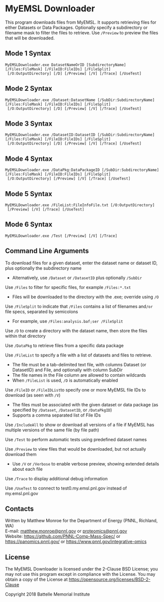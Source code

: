 # MyEMSL Downloader

This program downloads files from MyEMSL. It supports retrieving files
for either Datasets or Data Packages. Optionally specify a subdirectory
or filename mask to filter the files to retrieve. Use `/Preview`
to preview the files that will be downloaded.

## Mode 1 Syntax 

```
MyEMSLDownloader.exe DatasetNameOrID [SubdirectoryName] [/Files:FileMask] [/FileID:FileIDs] [/FileSplit]
 [/O:OutputDirectory] [/D] [/Preview] [/V] [/Trace] [/UseTest]
```

## Mode 2 Syntax 

```
MyEMSLDownloader.exe /Dataset:DatasetName [/SubDir:SubdirectoryName] [/Files:FileMask] [/FileID:FileIDs] [/FileSplit]
 [/O:OutputDirectory] [/D] [/Preview] [/V] [/Trace] [/UseTest]
```

## Mode 3 Syntax 

```
MyEMSLDownloader.exe /DatasetID:DatasetID [/SubDir:SubdirectoryName] [/Files:FileMask] [/FileID:FileIDs] [/FileSplit]
 [/O:OutputDirectory] [/D] [/Preview] [/V] [/Trace] [/UseTest]
```

## Mode 4 Syntax 

```
MyEMSLDownloader.exe /DataPkg:DataPackageID [/SubDir:SubdirectoryName] [/Files:FileMask] [/FileID:FileIDs] [/FileSplit]
 [/O:OutputDirectory] [/Preview] [/V] [/Trace] [/UseTest]
```

## Mode 5 Syntax 

```
MyEMSLDownloader.exe /FileList:FileInfoFile.txt [/O:OutputDirectory]
 [/Preview] [/V] [/Trace] [/UseTest]
```

## Mode 6 Syntax 

```
MyEMSLDownloader.exe /Test [/Preview] [/V] [/Trace]
```

## Command Line Arguments

To download files for a given dataset, enter the dataset name or dataset ID, plus optionally the subdirectory name
* Alternatively, use `/Dataset` or `/DatasetID` plus optionally `/SubDir`

Use `/Files` to filter for specific files, for example `/Files:*.txt`
* Files will be downloaded to the directory with the .exe; override using `/O`

Use `/FileSplit` to indicate that `/Files` contains a list of filenames and`/or` file specs, separated by semicolons
* For example, use `/Files:analysis.baf;ser /FileSplit`

Use `/D` to create a directory with the dataset name, then store the files within that directory

Use `/DataPkg` to retrieve files from a specific data package

Use `/FileList` to specify a file with a list of datasets and files to retrieve.
* The file must be a tab-delimited text file, with columns Dataset (or DatasetID) and File, and optionally with column SubDir
* The file names in the File column are allowed to contain wildcards
* When `/FileList` is used, `/D` is automatically enabled

Use `/FileID` or `/FileIDList`to specify one or more MyEMSL file IDs to download (as seen with `/V`)
* The files must be associated with the given dataset or data package (as specified by `/Dataset`, `/DatasetID`, or `/DataPkgID`)
* Supports a comma separated list of File IDs

Use `/IncludeAll` to show or download all versions of a file if MyEMSL has multiple versions of the same file (by file path)

Use `/Test` to perform automatic tests using predefined dataset names

Use `/Preview` to view files that would be downloaded, but not actually download them
* Use `/V` or `/Verbose` to enable verbose preview, showing extended details about each file

Use `/Trace` to display additional debug information

Use `/UseTest` to connect to test0.my.emsl.pnl.gov instead of my.emsl.pnl.gov

## Contacts

Written by Matthew Monroe for the Department of Energy (PNNL, Richland, WA) \
E-mail: matthew.monroe@pnnl.gov or proteomics@pnnl.gov \
Website: https://github.com/PNNL-Comp-Mass-Spec/ or https://panomics.pnnl.gov/ or https://www.pnnl.gov/integrative-omics

## License

The MyEMSL Downloader is licensed under the 2-Clause BSD License; 
you may not use this program except in compliance with the License. You may obtain 
a copy of the License at https://opensource.org/licenses/BSD-2-Clause

Copyright 2018 Battelle Memorial Institute
